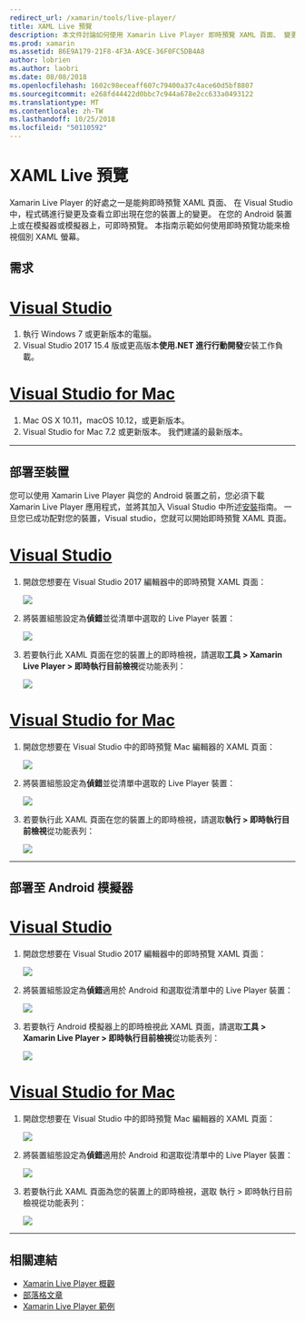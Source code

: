 ```yaml
---
redirect_url: /xamarin/tools/live-player/
title: XAML Live 預覽
description: 本文件討論如何使用 Xamarin Live Player 即時預覽 XAML 頁面、 變更 XAML，並查看立即出現在裝置上的變更。
ms.prod: xamarin
ms.assetid: 86E9A179-21F8-4F3A-A9CE-36F0FC5DB4A8
author: lobrien
ms.author: laobri
ms.date: 08/08/2018
ms.openlocfilehash: 1602c98eceaff607c79400a37c4ace60d5bf8807
ms.sourcegitcommit: e268fd44422d0bbc7c944a678e2cc633a0493122
ms.translationtype: MT
ms.contentlocale: zh-TW
ms.lasthandoff: 10/25/2018
ms.locfileid: "50110592"
---
```

# <a name="xaml-live-previewing"></a>XAML Live 預覽

Xamarin Live Player 的好處之一是能夠即時預覽 XAML 頁面、 在 Visual Studio 中，程式碼進行變更及查看立即出現在您的裝置上的變更。 在您的 Android 裝置上或在模擬器或模擬器上，可即時預覽。 本指南示範如何使用即時預覽功能來檢視個別 XAML 螢幕。

## <a name="requirements"></a>需求

# <a name="visual-studiotabwindows"></a>[Visual Studio](#tab/windows)

1. 執行 Windows 7 或更新版本的電腦。
2. Visual Studio 2017 15.4 版或更高版本**使用.NET 進行行動開發**安裝工作負載。

# <a name="visual-studio-for-mactabmacos"></a>[Visual Studio for Mac](#tab/macos)

1. Mac OS X 10.11，macOS 10.12，或更新版本。
2. Visual Studio for Mac 7.2 或更新版本。 我們建議的最新版本。

-----

<a name="deploydevice" />

## <a name="deploying-to-device"></a>部署至裝置

您可以使用 Xamarin Live Player 與您的 Android 裝置之前，您必須下載 Xamarin Live Player 應用程式，並將其加入 Visual Studio 中所述[安裝](~/tools/live-player/install.md)指南。 一旦您已成功配對您的裝置，Visual studio，您就可以開始即時預覽 XAML 頁面。 

# <a name="visual-studiotabwindows"></a>[Visual Studio](#tab/windows)

1. 開啟您想要在 Visual Studio 2017 編輯器中的即時預覽 XAML 頁面：

    ![](live-view-images/vs-image1.png)

2. 將裝置組態設定為**偵錯**並從清單中選取的 Live Player 裝置：

    ![](live-view-images/vs-image2.png)

3. 若要執行此 XAML 頁面在您的裝置上的即時檢視，請選取**工具 > Xamarin Live Player > 即時執行目前檢視**從功能表列：

    ![](live-view-images/vs-image3.png)

# <a name="visual-studio-for-mactabmacos"></a>[Visual Studio for Mac](#tab/macos)

1. 開啟您想要在 Visual Studio 中的即時預覽 Mac 編輯器的 XAML 頁面：

    ![](live-view-images/image1.png)

2. 將裝置組態設定為**偵錯**並從清單中選取的 Live Player 裝置：

    ![](live-view-images/image2.png)

3. 若要執行此 XAML 頁面在您的裝置上的即時檢視，請選取**執行 > 即時執行目前檢視**從功能表列：

    ![](live-view-images/image3.png)

-----

## <a name="deploying-to-android-emulator"></a>部署至 Android 模擬器

# <a name="visual-studiotabwindows"></a>[Visual Studio](#tab/windows)

1. 開啟您想要在 Visual Studio 2017 編輯器中的即時預覽 XAML 頁面：

    ![](live-view-images/vs-image1.png)

2. 將裝置組態設定為**偵錯**適用於 Android 和選取從清單中的 Live Player 裝置：

    ![](live-view-images/vs-image4.png)

3. 若要執行 Android 模擬器上的即時檢視此 XAML 頁面，請選取**工具 > Xamarin Live Player > 即時執行目前檢視**從功能表列：

    ![](live-view-images/vs-image3.png)

# <a name="visual-studio-for-mactabmacos"></a>[Visual Studio for Mac](#tab/macos)

1. 開啟您想要在 Visual Studio 中的即時預覽 Mac 編輯器的 XAML 頁面：

    ![](live-view-images/image7.png)

2. 將裝置組態設定為**偵錯**適用於 Android 和選取從清單中的 Live Player 裝置：

    ![](live-view-images/image6.png)

3. 若要執行此 XAML 頁面為您的裝置上的即時檢視，選取 執行 > 即時執行目前檢視從功能表列：

    ![](live-view-images/image3.png)

-----

## <a name="related-links"></a>相關連結

- [Xamarin Live Player 概觀](https://xamarin.com/live)
- [部落格文章](https://blog.xamarin.com/live-player/)
- [Xamarin Live Player 範例](~/tools/live-player/samples.md)
